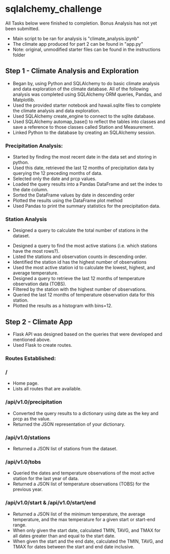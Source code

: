 # sqlalchemy_challenge
All Tasks below were finished to completion. Bonus Analysis has not yet been submitted.
- Main script to be ran for analysis is "climate_analysis.ipynb"
- The climate app produced for part 2 can be found in "app.py"
- Note: original, unmodified starter files can be found in the instructions folder

## Step 1 - Climate Analysis and Exploration
- Began by, using Python and SQLAlchemy to do basic climate analysis and data exploration of the climate database. All of the following analysis was completed using SQLAlchemy ORM queries, Pandas, and Matplotlib.
- Used the provided starter notebook and hawaii.sqlite files to complete the climate analysis and data exploration.
- Used SQLAlchemy create_engine to connect to the sqlite database.
- Used SQLAlchemy automap_base() to reflect the tables into classes and save a reference to those classes called Station and Measurement.
- Linked Python to the database by creating an SQLAlchemy session.

### Precipitation Analysis:
- Started by finding the most recent date in the data set and storing in python.
- Used this date, retrieved the last 12 months of precipitation data by querying the 12 preceding months of data.
- Selected only the date and prcp values.
- Loaded the query results into a Pandas DataFrame and set the index to the date column.
- Sorted the DataFrame values by date in descending order
- Plotted the results using the DataFrame plot method
- Used Pandas to print the summary statistics for the precipitation data.

### Station Analysis
* Designed a query to calculate the total number of stations in the dataset.
- Designed a query to find the most active stations (i.e. which stations have the most rows?).
- Listed the stations and observation counts in descending order.
- Identified the station id has the highest number of observations
- Used the most active station id to calculate the lowest, highest, and average temperature. 
- Designed a query to retrieve the last 12 months of temperature observation data (TOBS).
- Filtered by the station with the highest number of observations.
- Queried the last 12 months of temperature observation data for this station.
- Plotted the results as a histogram with bins=12.


## Step 2 - Climate App
- Flask API was designed based on the queries that were developed and mentioned above.
- Used Flask to create routes.

### Routes Established:

### /
- Home page.
- Lists all routes that are available.

### /api/v1.0/precipitation
- Converted the query results to a dictionary using date as the key and prcp as the value.
- Returned the JSON representation of your dictionary.

### /api/v1.0/stations
- Returned a JSON list of stations from the dataset.

### /api/v1.0/tobs
- Queried the dates and temperature observations of the most active station for the last year of data.
- Returned a JSON list of temperature observations (TOBS) for the previous year.

### /api/v1.0/start & /api/v1.0/start/end
- Returned a JSON list of the minimum temperature, the average temperature, and the max temperature for a given start or start-end range.
- When only given the start date, calculated TMIN, TAVG, and TMAX for all dates greater than and equal to the start date.
- When given the start and the end date, calculated the TMIN, TAVG, and TMAX for dates between the start and end date inclusive.
